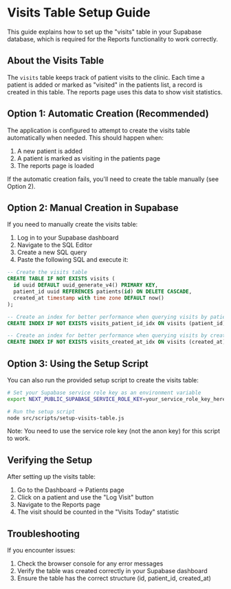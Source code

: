 # Visits Table Setup Guide

This guide explains how to set up the "visits" table in your Supabase database, which is required for the Reports functionality to work correctly.

## About the Visits Table

The `visits` table keeps track of patient visits to the clinic. Each time a patient is added or marked as "visited" in the patients list, a record is created in this table. The reports page uses this data to show visit statistics.

## Option 1: Automatic Creation (Recommended)

The application is configured to attempt to create the visits table automatically when needed. This should happen when:

1. A new patient is added
2. A patient is marked as visiting in the patients page
3. The reports page is loaded

If the automatic creation fails, you'll need to create the table manually (see Option 2).

## Option 2: Manual Creation in Supabase

If you need to manually create the visits table:

1. Log in to your Supabase dashboard
2. Navigate to the SQL Editor
3. Create a new SQL query
4. Paste the following SQL and execute it:

```sql
-- Create the visits table
CREATE TABLE IF NOT EXISTS visits (
  id uuid DEFAULT uuid_generate_v4() PRIMARY KEY,
  patient_id uuid REFERENCES patients(id) ON DELETE CASCADE,
  created_at timestamp with time zone DEFAULT now()
);

-- Create an index for better performance when querying visits by patient_id
CREATE INDEX IF NOT EXISTS visits_patient_id_idx ON visits (patient_id);

-- Create an index for better performance when querying visits by created_at
CREATE INDEX IF NOT EXISTS visits_created_at_idx ON visits (created_at);
```

## Option 3: Using the Setup Script

You can also run the provided setup script to create the visits table:

```bash
# Set your Supabase service role key as an environment variable
export NEXT_PUBLIC_SUPABASE_SERVICE_ROLE_KEY=your_service_role_key_here

# Run the setup script
node src/scripts/setup-visits-table.js
```

Note: You need to use the service role key (not the anon key) for this script to work.

## Verifying the Setup

After setting up the visits table:

1. Go to the Dashboard -> Patients page
2. Click on a patient and use the "Log Visit" button
3. Navigate to the Reports page
4. The visit should be counted in the "Visits Today" statistic

## Troubleshooting

If you encounter issues:

1. Check the browser console for any error messages
2. Verify the table was created correctly in your Supabase dashboard
3. Ensure the table has the correct structure (id, patient_id, created_at)
